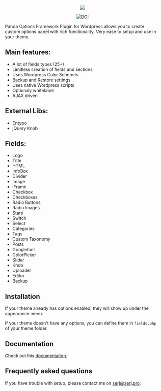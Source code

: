 <p align="center">
  <img src="https://cloud.githubusercontent.com/assets/8569893/23181530/5b554f2a-f886-11e6-816d-12c2d0fb2998.png"/>
</p>
<p align="center">
  <a href="https://doi.org/10.5281/zenodo.321603"><img src="https://zenodo.org/badge/DOI/10.5281/zenodo.321603.svg" alt="DOI"></a>
</p>
Panda Options Framework Plugin for Wordpress allows you to create custom options panel with rich functionality. 
Very ease to setup and use in your theme.

Main features:
--------------
* A lot of fields types (25+)
* Limitless creation of fields and sections
* Uses Wordpress Color Schemes
* Backup and Restore settings
* Uses native Wordpress scripts
* Optionaly whitelabel
* AJAX driven

External Libs:
--------------
* Entypo
* jQuery Knob

Fields:
-------
* Logo
* Title
* HTML
* InfoBox
* Divider
* Image
* iFrame
* Checkbox
* Checkboxes
* Radio Buttons
* Radio Images
* Stars
* Switch
* Select
* Categories
* Tags
* Custom Taxonomy
* Posts
* Googlefont
* ColorPicker
* Slider
* Knob
* Uploader
* Editor
* Backup

Installation
------------

If your theme already has options enabled, they will show up under the appearance menu.

If your theme doesn't have any options, you can define them in <code>fields.php</code> of your theme folder.

Documentation
-------------
Check out this <a href="https://github.com/Uncleserj/panda-options-framework/wiki/Documentation">documentation</a>.

Frequently asked questions
--------------------------

If you have trouble with setup, please contact me on <a href="mailto:serj@serj.pro">serj@serj.pro</a>.

